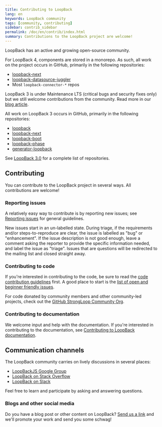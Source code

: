 ```yaml
---
title: Contributing to LoopBack
lang: en
keywords: LoopBack community
tags: [community, contributing]
sidebar: contrib_sidebar
permalink: /doc/en/contrib/index.html
summary: Contributions to the LoopBack project are welcome!
---
```


LoopBack has an active and growing open-source community.

For LoopBack 4, components are stored in a monorepo. As such, all work on the project occurs in GitHub, primarily in the following repositories:

- [loopback-next](https://github.com/strongloop/loopback-next)
- [loopback-datasource-juggler](https://github.com/strongloop/loopback-datasource-juggler)
- Most `loopback-connector-*` repos

LoopBack 3 is under Maintenance LTS (critical bugs and security fixes only) but we still welcome contributions from the community. Read more in our [blog article](https://strongloop.com/strongblog/lb3-entered-maintenance-mode/).

All work on LoopBack 3 occurs in GitHub, primarily in the following repositories:

- [loopback](https://github.com/strongloop/loopback)
- [loopback-next](https://github.com/strongloop/loopback-next)
- [loopback-boot](https://github.com/strongloop/loopback-boot)
- [loopback-phase](https://github.com/strongloop/loopback-phase)
- [generator-loopback](https://github.com/strongloop/generator-loopback)

See [LoopBack 3.0](/doc/en/lb3/index.html) for a complete list of repositories.

## Contributing

You can contribute to the LoopBack project in several ways. All contributions are welcome!

### Reporting issues

A relatively easy way to contribute is by reporting new issues; see [Reporting issues](Reporting-issues.html) for general guidelines.

New issues start in an un-labelled state. During triage, if the requirements and/or steps-to-reproduce are clear, the issue is labelled as "bug" or "enhancement". If the issue description is not good enough, leave a comment asking the reporter to provide the specific information needed, and label the issue as "triage". Issues that are questions will be redirected to the mailing list and closed straight away.

### Contributing to code

If you're interested in contributing to the code, be sure to read the [code contribution guidelines](code-contrib.html) first. A good place to start is the [list of open and beginner friendly issues](https://github.com/strongloop/loopback/issues?q=is%3Aopen+is%3Aissue+label%3A%22beginner-friendly%22).

For code donated by community members and other community-led projects, check out the [GitHub StrongLoop Community Org](https://github.com/strongloop-community).

### Contributing to documentation

We welcome input and help with the documentation. If you're interested in contributing to the documentation, see [Contributing to LoopBack documentation](doc-contrib.html).

## Communication channels

The LoopBack community carries on lively discussions in several places:

- [LoopBackJS Google Group](https://groups.google.com/forum/?fromgroups#!forum/loopbackjs)
- [LoopBack on Stack Overflow](https://stackoverflow.com/questions/tagged/strongloop+or+loopback4+or+loopbackjs)
- [LoopBack on Slack](https://join.slack.com/t/loopbackio/shared_invite/zt-2s5ttd53m-yaYSDEpU5LSv9APk0KKVng)

Feel free to learn and participate by asking and answering questions.

### Blogs and other social media

Do you have a blog post or other content on LoopBack? [Send us a link](mailto:callback@ibm.com) and we'll promote your work and send you some schwag!
